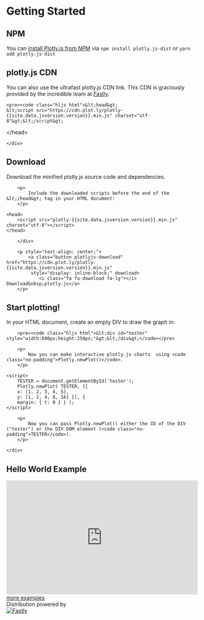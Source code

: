 # Getting Started

<section class="section">
        <h2>NPM</h2>
        <div class="content-box">
            <p>
                You can <a href="https://www.npmjs.com/package/plotly.js" target="_blank">install Plotly.js from NPM</a> via <code>npm install plotly.js-dist</code> or <code>yarn add plotly.js-dist</code>
            </p>

</section>

<section class="section">
    <h2 >plotly.js CDN</h2>
    <div class="content-box" >
        <p >
            You can also use the ultrafast plotly.js CDN link. This CDN is graciously provided by the incredible team at <a href="https://fastly.com">Fastly</a>.
        </p>

    <pre><code class="hljs html">&lt;head&gt;
    &lt;script src="https://cdn.plot.ly/plotly-{{site.data.jsversion.version}}.min.js" charset="utf-8"&gt;&lt;/script&gt;
&lt;/head&gt;</code></pre>

    </div>
</section>

<section class="section">
    <h2>Download</h2>
    <div class="content-box">
        <p>
            Download the minified plotly.js source code and dependencies.
        </p>

        <p>
            Include the downloaded scripts before the end of the &lt;/head&gt; tag in your HTML document:
        </p>

<pre><code class="hljs html">&lt;head&gt;
	&lt;script src="plotly-{{site.data.jsversion.version}}.min.js" charset="utf-8"&gt;&lt;/script&gt;
&lt;/head&gt;
</code></pre>

        </div>

        <p style="text-align: center;">
  			<a class="button plotlyjs-download" href="https://cdn.plot.ly/plotly-{{site.data.jsversion.version}}.min.js"
  			 style="display: inline-block;" download>
				<i class="fa fa-download fa-lg"></i> Download&nbsp;plotly.js</a>
		</p>

</section>

<section class="section">
    <h2 >Start plotting!</h2>
    <div class="content-box">
        <p>
            In your HTML document, create an empty DIV to draw the graph in:
        </p>

        <pre><code class="hljs html">&lt;div id="tester" style="width:600px;height:250px;"&gt;&lt;/div&gt;</code></pre>

        <p>
            Now you can make interactive plotly.js charts  using <code class="no-padding">Plotly.newPlot()</code>.
        </p>
<pre><code class="hljs javascript">&lt;script&gt;
	TESTER = document.getElementById('tester');
	Plotly.newPlot( TESTER, [{
	x: [1, 2, 3, 4, 5],
	y: [1, 2, 4, 8, 16] }], {
	margin: { t: 0 } } );
&lt;/script&gt;</code></pre>

        <p>
            Now you can pass Plotly.newPlot() either the ID of the DIV ("tester") or the DIV DOM element (<code class="no-padding">TESTER</code>).
        </p>

    </div>
</section>

<section class="section">
    <h2>Hello World Example</h2>
    <div class="content-box">
        <iframe width="100%" height="300" src="https://codepen.io/plotly/embed/PPVeer/?theme-id=15263&default-tab=result" allowfullscreen="allowfullscreen" allowfullscreen="allowfullscreen" frameborder="0"></iframe>
    </div>
</section>

<div class="row centered btnrow">
	<a href="/javascript/" class="button no_underline">more examples</a>
</div>

<section class="sponsor--wrap">
    <div class="sponsor--desc">Distribution powered by</div>
    <div class="sponsor--title">
        <a target="_blank" href="https://www.fastly.com/open-source">
            <img src="https://www.fastly.com/sites/default/files/fastly_logo.png" alt="Fastly">
        </a>
    </div>
</section>